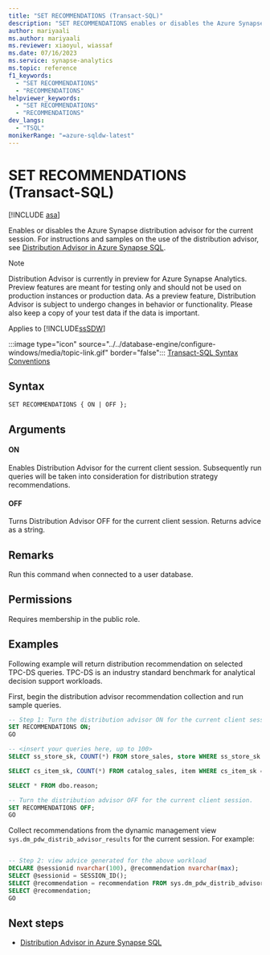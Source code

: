```yaml
---
title: "SET RECOMMENDATIONS (Transact-SQL)"
description: "SET RECOMMENDATIONS enables or disables the Azure Synapse distribution advisor for the current session."
author: mariyaali
ms.author: mariyaali
ms.reviewer: xiaoyul, wiassaf
ms.date: 07/16/2023
ms.service: synapse-analytics
ms.topic: reference
f1_keywords:
  - "SET RECOMMENDATIONS"
  - "RECOMMENDATIONS"
helpviewer_keywords:
  - "SET RECOMMENDATIONS"
  - "RECOMMENDATIONS"
dev_langs:
  - "TSQL"
monikerRange: "=azure-sqldw-latest"
---
```

# SET RECOMMENDATIONS (Transact-SQL)

[!INCLUDE [asa](../../includes/applies-to-version/asa.md)]

Enables or disables the Azure Synapse distribution advisor for the current session. For instructions and samples on the use of the distribution advisor, see [Distribution Advisor in Azure Synapse SQL](/azure/synapse-analytics/sql/distribution-advisor).

> [!NOTE]
> Distribution Advisor is currently in preview for Azure Synapse Analytics. Preview features are meant for testing only and should not be used on production instances or production data. As a preview feature, Distribution Advisor is subject to undergo changes in behavior or functionality. Please also keep a copy of your test data if the data is important.

Applies to [!INCLUDE[ssSDW](../../includes/ssazuresynapse-md.md)]  
  
 :::image type="icon" source="../../database-engine/configure-windows/media/topic-link.gif" border="false"::: [Transact-SQL Syntax Conventions](../../t-sql/language-elements/transact-sql-syntax-conventions-transact-sql.md)
  
## Syntax

```syntaxsql
SET RECOMMENDATIONS { ON | OFF };
```  

## Arguments

#### ON
Enables Distribution Advisor for the current client session. Subsequently run queries will be taken into consideration for distribution strategy recommendations.

#### OFF
Turns Distribution Advisor OFF for the current client session. Returns advice as a string.

## Remarks

Run this command when connected to a user database.

## Permissions

Requires membership in the public role.

## Examples

Following example will return distribution recommendation on selected TPC-DS queries. TPC-DS is an industry standard benchmark for analytical decision support workloads.

First, begin the distribution advisor recommendation collection and run sample queries.

```sql
-- Step 1: Turn the distribution advisor ON for the current client session
SET RECOMMENDATIONS ON;
GO

-- <insert your queries here, up to 100>
SELECT ss_store_sk, COUNT(*) FROM store_sales, store WHERE ss_store_sk = s_store_sk GROUP BY ss_store_sk;

SELECT cs_item_sk, COUNT(*) FROM catalog_sales, item WHERE cs_item_sk = i_item_sk  AND i_manufact_id > 100 GROUP BY cs_item_sk;

SELECT * FROM dbo.reason;

-- Turn the distribution advisor OFF for the current client session.
SET RECOMMENDATIONS OFF;
GO
```

Collect recommendations from the dynamic management view `sys.dm_pdw_distrib_advisor_results` for the current session. For example:

```sql

-- Step 2: view advice generated for the above workload
DECLARE @sessionid nvarchar(100), @recommendation nvarchar(max);
SELECT @sessionid = SESSION_ID();
SELECT @recommendation = recommendation FROM sys.dm_pdw_distrib_advisor_results WHERE session_id = @sessionid;
SELECT @recommendation;
GO
```

## Next steps

- [Distribution Advisor in Azure Synapse SQL](/azure/synapse-analytics/sql/distribution-advisor)